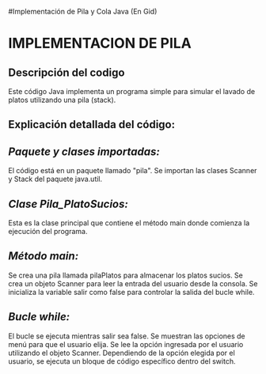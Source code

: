 #Implementación de Pila y Cola Java
(En Gid)
<h1>IMPLEMENTACION DE PILA</h1>
<h2>Descripción del codigo</h2>

<p>Este código Java implementa un programa simple para simular el lavado de platos utilizando una pila (stack).</p>
<h2>Explicación detallada del código:</h2>

<p><h2><em><string>Paquete y clases importadas: </string></em></h2>El código está en un paquete llamado "pila".
Se importan las clases Scanner y Stack del paquete java.util.</p>
<h2><em><string>Clase Pila_PlatoSucios:</string></em></h2>
<p>Esta es la clase principal que contiene el método main donde comienza la ejecución del programa.</p>
<h2><em><string>Método main:</string></em></h2>
<p>Se crea una pila llamada pilaPlatos para almacenar los platos sucios.
Se crea un objeto Scanner para leer la entrada del usuario desde la consola.
Se inicializa la variable salir como false para controlar la salida del bucle while.</p>
<h2><em><string>Bucle while:</string></em></h2>
<p>El bucle se ejecuta mientras salir sea false.
Se muestran las opciones de menú para que el usuario elija.
Se lee la opción ingresada por el usuario utilizando el objeto Scanner.
Dependiendo de la opción elegida por el usuario, se ejecuta un bloque de código específico dentro del switch.</p>



